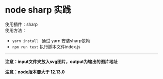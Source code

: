 # node sharp 实践
使用插件：sharp  
使用方法：
+ `yarn install ` 通过 yarn 安装sharp依赖
+ `npm run test` 执行脚本文件index.js

---

**注意：input文件夹放入svg图片，output为输出的图片地址**  

**注意：node版本要大于 12.13.0**

